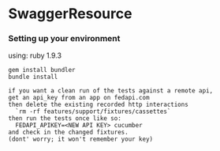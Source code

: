 # SwaggerResource

### Setting up your environment

using: ruby 1.9.3

    gem install bundler
    bundle install

    if you want a clean run of the tests against a remote api,
    get an api_key from an app on fedapi.com
    then delete the existing recorded http interactions
      `rm -rf features/support/fixtures/cassettes`
    then run the tests once like so:
      FEDAPI_APIKEY=<NEW API KEY> cucumber
    and check in the changed fixtures.
    (dont' worry; it won't remember your key)

